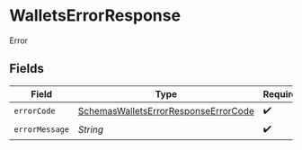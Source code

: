 # WalletsErrorResponse

Error


## Fields

| Field                                                                                               | Type                                                                                                | Required                                                                                            | Description                                                                                         |
| --------------------------------------------------------------------------------------------------- | --------------------------------------------------------------------------------------------------- | --------------------------------------------------------------------------------------------------- | --------------------------------------------------------------------------------------------------- |
| `errorCode`                                                                                         | [SchemasWalletsErrorResponseErrorCode](../../models/errors/SchemasWalletsErrorResponseErrorCode.md) | :heavy_check_mark:                                                                                  | N/A                                                                                                 |
| `errorMessage`                                                                                      | *String*                                                                                            | :heavy_check_mark:                                                                                  | N/A                                                                                                 |